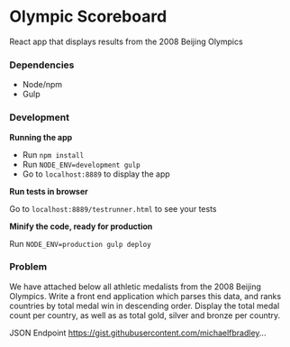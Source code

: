 # Olympic Scoreboard
React app that displays results from the 2008 Beijing Olympics

### Dependencies
* Node/npm
* Gulp

### Development
**Running the app**

- Run `npm install`
- Run `NODE_ENV=development gulp`
- Go to `localhost:8889` to display the app

**Run tests in browser**

Go to `localhost:8889/testrunner.html` to see your tests

**Minify the code, ready for production**

Run `NODE_ENV=production gulp deploy`

### Problem
We have attached below all athletic medalists from the 2008 Beijing Olympics. Write a front end application which parses this data, and ranks countries by total medal win in descending order. Display the total medal count per country, as well as as total gold, silver and bronze per country.

JSON Endpoint
https://gist.githubusercontent.com/michaelfbradley...
